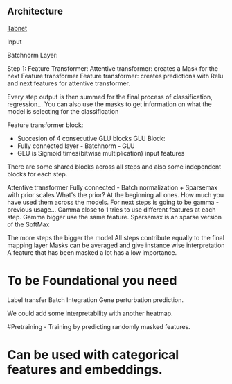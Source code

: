 ## Architecture


[Tabnet](https://www.youtube.com/watch?v=ysBaZO8YmX8)

Input

Batchnorm Layer: 

Step 1:
Feature Transformer:
Attentive transformer: creates a Mask for the next Feature transformer
Feature transformer: creates predictions with Relu and next features for attentive transformer.

Every step output is then summed for the final process of classification, regression...
You can also use the masks to get information on what the model is selecting for the classification

Feature transformer block: 
- Succesion of 4 consecutive GLU blocks
GLU Block:
- Fully connected layer - Batchnorm - GLU
- GLU is Sigmoid times(bitwise multiplication) input features

There are some shared blocks across all steps and also some independent blocks for each step. 

Attentive transformer
Fully connected - Batch normalization + Sparsemax with prior scales
What's the prior? At the beginning all ones. How much you have used them across the models.
For next steps is going to be gamma - previous usage...
Gamma close to 1 tries to use different features at each step.
Gamma bigger use the same feature. 
Sparsemax is an sparse version of the SoftMax

The more steps the bigger the model
All steps contribute equally to the final mapping layer
Masks can be averaged and give instance wise interpretation
A feature that has been masked a lot has a low importance.

# To be Foundational you need
Label transfer
Batch Integration
Gene perturbation prediction. 

We could add some interpretability with another heatmap. 

#Pretraining - Training by predicting randomly masked features. 

# Can be used with categorical features and embeddings. 
